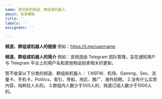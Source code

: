 ```yaml
---
name: 提交新的频道、群组或机器人
about: 收录模版
title: ''
labels: ''
assignees: ''

---
```


**频道、群组或机器人的链接**
例如：https://t.me/username

**频道、群组或机器人的简介**
例如：该频道由 Telegram 团队管理，旨在通知用户与 Telegram 平台上的用户名和其他物品拍卖相关的更新。

暂不收录以下分类的频道、群组和机器人：
1.NSFW、机场、Gaming、Sex、流量卡、手机卡、Politics、索引、导航、地区、推广、海外招聘。
2.没有什么实质内容，纯粹拉人头的。
3.群组内人数少于500人的、频道订阅人数少于1000人的。
